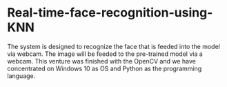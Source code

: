 # Real-time-face-recognition-using-KNN
The system is designed to recognize the face that is feeded into the model via webcam. The image will be feeded to the pre-trained model via a webcam. 
This venture was finished with the OpenCV and we have concentrated on Windows 10 as OS and Python as the programming language.
